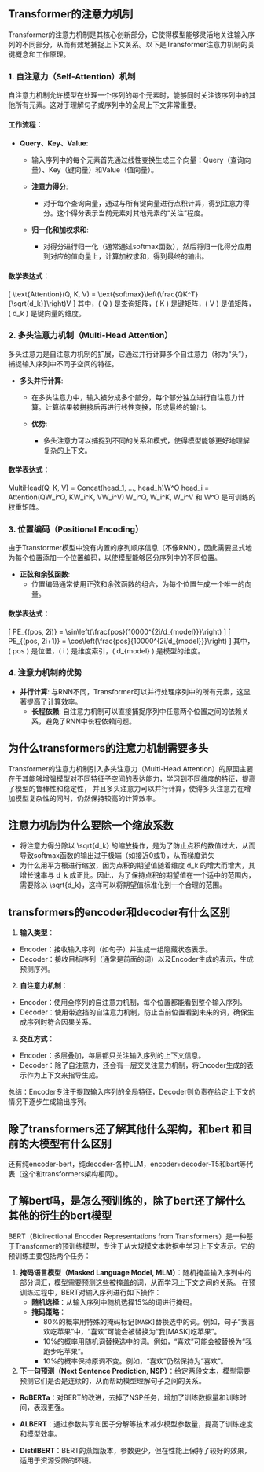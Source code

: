 ## Transformer的注意力机制
Transformer的注意力机制是其核心创新部分，它使得模型能够灵活地关注输入序列的不同部分，从而有效地捕捉上下文关系。以下是Transformer注意力机制的关键概念和工作原理。

### 1. **自注意力（Self-Attention）机制**

自注意力机制允许模型在处理一个序列的每个元素时，能够同时关注该序列中的其他所有元素。这对于理解句子或序列中的全局上下文非常重要。

#### 工作流程：
- **Query、Key、Value**:
    - 输入序列中的每个元素首先通过线性变换生成三个向量：Query（查询向量）、Key（键向量）和Value（值向量）。

  - **注意力得分**:
      - 对于每个查询向量，通过与所有键向量进行点积计算，得到注意力得分。这个得分表示当前元素对其他元素的“关注”程度。

  - **归一化和加权求和**:
      - 对得分进行归一化（通常通过softmax函数），然后将归一化得分应用到对应的值向量上，计算加权求和，得到最终的输出。

#### 数学表达式：
\[ \text{Attention}(Q, K, V) = \text{softmax}\left(\frac{QK^T}{\sqrt{d_k}}\right)V \]
其中，\( Q \) 是查询矩阵，\( K \) 是键矩阵，\( V \) 是值矩阵，\( d_k \) 是键向量的维度。

### 2. **多头注意力机制（Multi-Head Attention）**

多头注意力是自注意力机制的扩展，它通过并行计算多个自注意力（称为“头”），捕捉输入序列中不同子空间的特征。

- **多头并行计算**:
    - 在多头注意力中，输入被分成多个部分，每个部分独立进行自注意力计算。计算结果被拼接后再进行线性变换，形成最终的输出。

  - **优势**:
      - 多头注意力可以捕捉到不同的关系和模式，使得模型能够更好地理解复杂的上下文。

#### 数学表达式：
MultiHead(Q, K, V) = Concat(head_1, ..., head_h)W^O
head_i = Attention(QW_i^Q, KW_i^K, VW_i^V)
W_i^Q, W_i^K, W_i^V 和 W^O 是可训练的权重矩阵。

### 3. **位置编码（Positional Encoding）**

由于Transformer模型中没有内置的序列顺序信息（不像RNN），因此需要显式地为每个位置添加一个位置编码，以使模型能够区分序列中的不同位置。

- **正弦和余弦函数**:
    - 位置编码通常使用正弦和余弦函数的组合，为每个位置生成一个唯一的向量。

#### 数学表达式：
\[ PE_{(pos, 2i)} = \sin\left(\frac{pos}{10000^{2i/d_{model}}}\right) \]
\[ PE_{(pos, 2i+1)} = \cos\left(\frac{pos}{10000^{2i/d_{model}}}\right) \]
其中，\( pos \) 是位置，\( i \) 是维度索引，\( d_{model} \) 是模型的维度。

### 4. **注意力机制的优势**

- **并行计算**: 与RNN不同，Transformer可以并行处理序列中的所有元素，这显著提高了计算效率。
  - **长程依赖**: 自注意力机制可以直接捕捉序列中任意两个位置之间的依赖关系，避免了RNN中长程依赖问题。

## 为什么transformers的注意力机制需要多头
Transformer的注意力机制引入多头注意力（Multi-Head Attention）的原因主要在于其能够增强模型对不同特征子空间的表达能力，学习到不同维度的特征，提高了模型的鲁棒性和稳定性，
并且多头注意力可以并行计算，使得多头注意力在增加模型复杂性的同时，仍然保持较高的计算效率。
## 注意力机制为什么要除一个缩放系数
 - 将注意力得分除以 \sqrt{d_k} 的缩放操作，是为了防止点积的数值过大，从而导致softmax函数的输出过于极端（如接近0或1），从而梯度消失
 - 为什么用平方根进行缩放，因为点积的期望值随着维度 d_k 的增大而增大，其增长速率与 d_k 成正比。因此，为了保持点积的期望值在一个适中的范围内，需要除以 \sqrt{d_k}，这样可以将期望值标准化到一个合理的范围。
## transformers的encoder和decoder有什么区别
1. **输入类型**：
  - Encoder：接收输入序列（如句子）并生成一组隐藏状态表示。
  - Decoder：接收目标序列（通常是前面的词）以及Encoder生成的表示，生成预测序列。

2. **自注意力机制**：
  - Encoder：使用全序列的自注意力机制，每个位置都能看到整个输入序列。
  - Decoder：使用带遮挡的自注意力机制，防止当前位置看到未来的词，确保生成序列时符合因果关系。

3. **交互方式**：
  - Encoder：多层叠加，每层都只关注输入序列的上下文信息。
  - Decoder：除了自注意力，还会有一层交叉注意力机制，将Encoder生成的表示作为上下文来指导生成。

总结：Encoder专注于提取输入序列的全局特征，Decoder则负责在给定上下文的情况下逐步生成输出序列。

## 除了transformers还了解其他什么架构，和bert 和目前的大模型有什么区别
还有纯encoder-bert，纯decoder-各种LLM，encoder+decoder-T5和bart等代表（这个和transformers架构相同）。

## 了解bert吗，是怎么预训练的，除了bert还了解什么其他的衍生的bert模型
BERT（Bidirectional Encoder Representations from Transformers）是一种基于Transformer的预训练模型，专注于从大规模文本数据中学习上下文表示。它的预训练主要包括两个任务：

1. **掩码语言模型（Masked Language Model, MLM）**：随机掩盖输入序列中的部分词汇，模型需要预测这些被掩盖的词，从而学习上下文之间的关系。
在预训练过程中，BERT对输入序列进行如下操作：
   - **随机选择**：从输入序列中随机选择15%的词进行掩码。
   - **掩码策略**：
     - 80%的概率用特殊的掩码标记`[MASK]`替换选中的词。例如，句子“我喜欢吃苹果”中，“喜欢”可能会被替换为“我[MASK]吃苹果”。
     - 10%的概率用随机词替换选中的词。例如，“喜欢”可能会被替换为“我跑步吃苹果”。
     - 10%的概率保持原词不变。例如，“喜欢”仍然保持为“喜欢”。
2. **下一句预测（Next Sentence Prediction, NSP）**：给定两段文本，模型需要预测它们是否是连续的，从而帮助模型理解句子之间的关系。

- **RoBERTa**：对BERT的改进，去掉了NSP任务，增加了训练数据量和训练时间，表现更强。

- **ALBERT**：通过参数共享和因子分解等技术减少模型参数量，提高了训练速度和模型效率。

- **DistilBERT**：BERT的蒸馏版本，参数更少，但在性能上保持了较好的效果，适用于资源受限的环境。


